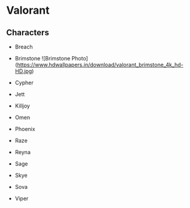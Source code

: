 # Valorant 
## Characters
* Breach

* Brimstone
![Brimstone Photo]
(https://www.hdwallpapers.in/download/valorant_brimstone_4k_hd-HD.jpg)
* Cypher

* Jett

* Killjoy

* Omen

* Phoenix

* Raze

* Reyna

* Sage

* Skye

* Sova

* Viper
